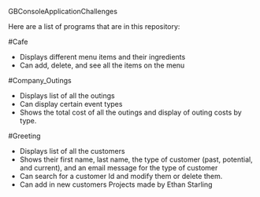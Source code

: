 GBConsoleApplicationChallenges

Here are a list of programs that are in this repository:

#Cafe
- Displays different menu items and their ingredients
- Can add, delete, and see all the items on the menu

#Company_Outings
- Displays list of all the outings
- Can display certain event types
- Shows the total cost of all the outings and display of outing costs by type.

#Greeting
- Displays list of all the customers 
- Shows their first name, last name, the type of customer (past, potential, and current), and an email message for the type of customer
- Can search for a customer Id and modify them or delete them.
- Can add in new customers
Projects made by Ethan Starling
